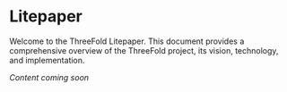 # Litepaper

Welcome to the ThreeFold Litepaper. This document provides a comprehensive overview of the ThreeFold project, its vision, technology, and implementation.

*Content coming soon*
